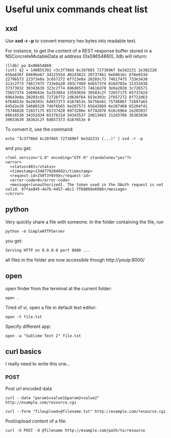 # Useful unix commands cheat list

## xxd

Use **xxd -r -p** to convert memory hex bytes into readable text.

For instance, to get the content of a REST response buffer stored in a NSConcreteMutableData at address (0x08654860), lldb will return:

```
(lldb) po 0x08654860
(int) $2 = 140855392 <3c3f786d 6c207665 7273696f 6e3d2231 2e302220 656e636f 64696e67 3d225554 462d3822 20737461 6e64616c 6f6e653d 22796573 223f3e0a 3c657272 6f723e0a 20203c73 74617475 733e3430 313c2f73 74617475 733e0a20 203c7469 6d657374 616d703e 31333438 37373932 38343639 323c2f74 696d6573 74616d70 3e0a2020 3c726571 75657374 2d69643e 5a353054 33593656 39583c2f 72657175 6573742d 69643e0a 20203c65 72726f72 2d636f64 653e303c 2f657272 6f722d63 6f64653e 0a20203c 6d657373 6167653e 5b756e61 7574686f 72697a65 645d2e20 54686520 746f6b65 6e207573 65642069 6e207468 65204f41 75746820 72657175 65737420 6973206e 6f742076 616c6964 2e203937 66616538 34352d34 6537622d 34343537 2d613663 312d3766 36383036 39653639 38363c2f 6d657373 6167653e 0
```

To convert it, use the command:

```
echo "3c3f786d 6c207665 7273696f 6e3d2231 (...)" | xxd -r -p
```

and you get:

```
<?xml version="1.0" encoding="UTF-8" standalone="yes"?>
<error>
  <status>401</status>
  <timestamp>1348779284692</timestamp>
  <request-id>Z50T3Y6V9X</request-id>
  <error-code>0</error-code>
  <message>[unauthorized]. The token used in the OAuth request is not valid. 97fae845-4e7b-4457-a6c1-7f68069e6986</message>
</error>
```

## python

Very quickly share a file with someone. In the folder containing the file, run

```
python -m SimpleHTTPServer
```

you get:

```
Serving HTTP on 0.0.0.0 port 8000 ...
```

all files in the folder are now accessible though http://youip:8000/

## open

open finder from the terminal at the current folder:

```
open .
```

Tired of vi, open a file in default text editor:

```
open -t file.txt
```

Specify different app:

```
open -a "Sublime Text 2" file.txt
```

## curl basics

I really need to write this one...


### POST 

Post url encoded data
```
curl --data "param1=value1&param2=value2" http://example.com/resource.cgi
```

```
curl --form "fileupload=@filename.txt" http://example.com/resource.cgi
```

Post/upload content of a file:
```
curl -X POST -d @filename http://example.com/path/to/resource
```